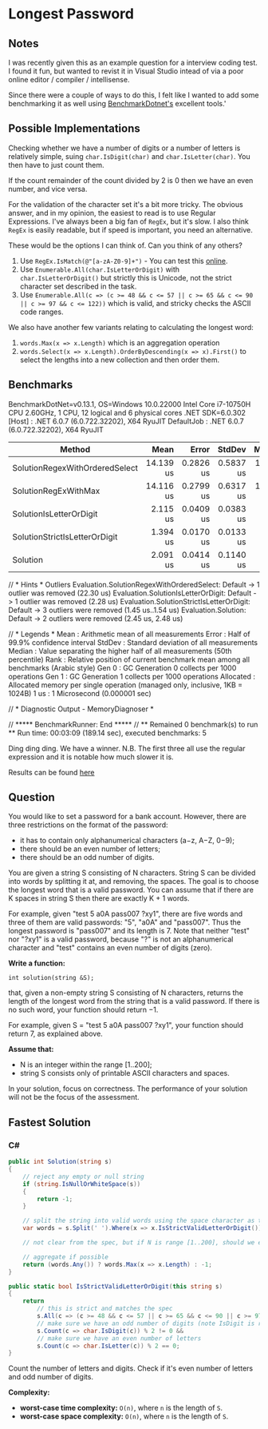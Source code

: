 # Longest Password

## Notes

I was recently given this as an example question for a interview coding test. I found it fun, but wanted to revist it in Visual Studio intead of via a poor online editor / compiler / intellisense.

Since there were a couple of ways to do this, I felt like I wanted to add some benchmarking it as well using [BenchmarkDotnet's](https://github.com/dotnet/BenchmarkDotNet) excellent tools.'

## Possible Implementations

Checking whether we have a number of digits or a number of letters is relatively simple, suing `char.IsDigit(char)` and `char.IsLetter(char)`. You then have to just count them.

If the count remainder of the count divided by 2 is 0 then we have an even number, and vice versa.

For the validation of the character set it's a bit more tricky. The obvious answer, and in my opinion, the easiest to read is to use Regular Expressions. I've always been a big fan of `RegEx`, but it's slow. I also think `RegEx` is easily readable, but if speed is important, you need an alternative.

These would be the options I can think of. Can you think of any others?

1. Use `RegEx.IsMatch(@"[a-zA-Z0-9]+")` - You can test this [online](https://regex101.com/).
1. Use `Enumerable.All(char.IsLetterOrDigit)` with `char.IsLetterOrDigit()` but strictly this is Unicode, not the strict character set described in the task.
1. Use `Enumerable.All(c => (c >= 48 && c <= 57 || c >= 65 && c <= 90 || c >= 97 && c <= 122))` which is valid, and stricky checks the ASCII code ranges.

We also have another few variants relating to calculating the longest word:

1. `words.Max(x => x.Length)` which is an aggregation operation
1. `words.Select(x => x.Length).OrderByDescending(x => x).First()` to select the lengths into a new collection and then order them.

## Benchmarks

BenchmarkDotNet=v0.13.1, OS=Windows 10.0.22000
Intel Core i7-10750H CPU 2.60GHz, 1 CPU, 12 logical and 6 physical cores
.NET SDK=6.0.302
  [Host]     : .NET 6.0.7 (6.0.722.32202), X64 RyuJIT
  DefaultJob : .NET 6.0.7 (6.0.722.32202), X64 RyuJIT


|                         Method |      Mean |     Error |    StdDev |    Median | Rank |  Gen 0 |  Gen 1 | Allocated |
|------------------------------- |----------:|----------:|----------:|----------:|-----:|-------:|-------:|----------:|
| SolutionRegexWithOrderedSelect | 14.139 us | 0.2826 us | 0.5837 us | 13.978 us |    3 | 3.5248 | 0.0305 |  22,112 B |
|           SolutionRegExWithMax | 14.116 us | 0.2799 us | 0.6317 us | 13.968 us |    3 | 3.5095 | 0.0305 |  22,112 B |
|        SolutionIsLetterOrDigit |  2.115 us | 0.0409 us | 0.0383 us |  2.110 us |    2 | 0.2403 |      - |   1,520 B |
|  SolutionStrictIsLetterOrDigit |  1.394 us | 0.0170 us | 0.0133 us |  1.396 us |    1 | 0.1488 |      - |     944 B |
|                       Solution |  2.091 us | 0.0414 us | 0.1140 us |  2.053 us |    2 | 0.1678 |      - |   1,072 B |

// * Hints *
Outliers
  Evaluation.SolutionRegexWithOrderedSelect: Default -> 1 outlier  was  removed (22.30 us)
  Evaluation.SolutionIsLetterOrDigit: Default        -> 1 outlier  was  removed (2.28 us)
  Evaluation.SolutionStrictIsLetterOrDigit: Default  -> 3 outliers were removed (1.45 us..1.54 us)
  Evaluation.Solution: Default                       -> 2 outliers were removed (2.45 us, 2.48 us)

// * Legends *
  Mean      : Arithmetic mean of all measurements
  Error     : Half of 99.9% confidence interval
  StdDev    : Standard deviation of all measurements
  Median    : Value separating the higher half of all measurements (50th percentile)
  Rank      : Relative position of current benchmark mean among all benchmarks (Arabic style)
  Gen 0     : GC Generation 0 collects per 1000 operations
  Gen 1     : GC Generation 1 collects per 1000 operations
  Allocated : Allocated memory per single operation (managed only, inclusive, 1KB = 1024B)
  1 us      : 1 Microsecond (0.000001 sec)

// * Diagnostic Output - MemoryDiagnoser *


// ***** BenchmarkRunner: End *****
// ** Remained 0 benchmark(s) to run **
Run time: 00:03:09 (189.14 sec), executed benchmarks: 5

Ding ding ding. We have a winner. N.B. The first three all use the regular expression and it is notable how much slower it is.

Results can be found [here](https://rebeccapowell.github.io/LongestPassword/dev/bench/index.html)

## Question

You would like to set a password for a bank account. However, there are three restrictions on the format of the password:

* it has to contain only alphanumerical characters (a−z, A−Z, 0−9);
* there should be an even number of letters;
* there should be an odd number of digits.

You are given a string S consisting of N characters. String S can be divided into words by splitting it at, and removing, the spaces. The goal is to choose the longest word that is a valid password. You can assume that if there are K spaces in string S then there are exactly K + 1 words.

For example, given "test 5 a0A pass007 ?xy1", there are five words and three of them are valid passwords: "5", "a0A" and "pass007". Thus the longest password is "pass007" and its length is 7. Note that neither "test" nor "?xy1" is a valid password, because "?" is not an alphanumerical character and "test" contains an even number of digits (zero).

**Write a function:**

`int solution(string &S);`

that, given a non-empty string S consisting of N characters, returns the length of the longest word from the string that is a valid password. If there is no such word, your function should return −1.

For example, given S = "test 5 a0A pass007 ?xy1", your function should return 7, as explained above.

**Assume that:**

* N is an integer within the range [1..200];
* string S consists only of printable ASCII characters and spaces.

In your solution, focus on correctness. The performance of your solution will not be the focus of the assessment.

## Fastest Solution

### C#
```csharp
public int Solution(string s)
{
    // reject any empty or null string
    if (string.IsNullOrWhiteSpace(s))
    {
        return -1;
    }

    // split the string into valid words using the space character as the delimiter
    var words = s.Split(' ').Where(x => x.IsStrictValidLetterOrDigit()).ToList();

    // not clear from the spec, but if N is range [1..200], should we error if it is too large?

    // aggregate if possible
    return (words.Any()) ? words.Max(x => x.Length) : -1;
}

public static bool IsStrictValidLetterOrDigit(this string s)
{
    return
        // this is strict and matches the spec
        s.All(c => (c >= 48 && c <= 57 || c >= 65 && c <= 90 || c >= 97 && c <= 122)) &&
        // make sure we have an odd number of digits (note IsDigit is radix-10 digit) IsNumber is any unicode number
        s.Count(c => char.IsDigit(c)) % 2 != 0 &&
        // make sure we have an even number of letters 
        s.Count(c => char.IsLetter(c)) % 2 == 0;
}
```

Count the number of letters and digits. Check if it's even number of letters and odd number of digits.

**Complexity:**

* **worst-case time complexity:** `O(n)`, where `n` is the length of `S`.
* **worst-case space complexity:** `O(n)`, where `n` is the length of `S`.

